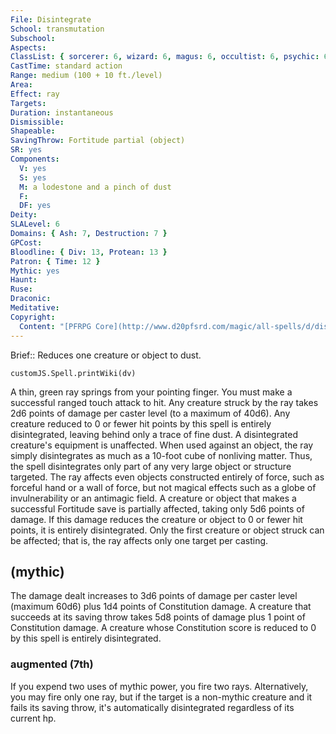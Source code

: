 ```yaml
---
File: Disintegrate
School: transmutation
Subschool: 
Aspects: 
ClassList: { sorcerer: 6, wizard: 6, magus: 6, occultist: 6, psychic: 6, spiritualist: 6 }
CastTime: standard action
Range: medium (100 + 10 ft./level)
Area: 
Effect: ray
Targets: 
Duration: instantaneous
Dismissible: 
Shapeable: 
SavingThrow: Fortitude partial (object)
SR: yes
Components:
  V: yes
  S: yes
  M: a lodestone and a pinch of dust
  F: 
  DF: yes
Deity: 
SLALevel: 6
Domains: { Ash: 7, Destruction: 7 }
GPCost: 
Bloodline: { Div: 13, Protean: 13 }
Patron: { Time: 12 }
Mythic: yes
Haunt: 
Ruse: 
Draconic: 
Meditative: 
Copyright:
  Content: "[PFRPG Core](http://www.d20pfsrd.com/magic/all-spells/d/disintegrate)"
---
```

Brief:: Reduces one creature or object to dust.

```dataviewjs
customJS.Spell.printWiki(dv)
```

A thin, green ray springs from your pointing finger. You must make a successful ranged touch attack to hit. Any creature struck by the ray takes 2d6 points of damage per caster level (to a maximum of 40d6). Any creature reduced to 0 or fewer hit points by this spell is entirely disintegrated, leaving behind only a trace of fine dust. A disintegrated creature's equipment is unaffected.  When used against an object, the ray simply disintegrates as much as a 10-foot cube of nonliving matter. Thus, the spell disintegrates only part of any very large object or structure targeted.  The ray affects even objects constructed entirely of force, such as forceful hand or a wall of force, but not magical effects such as a globe of invulnerability or an antimagic field.  A creature or object that makes a successful Fortitude save is partially affected, taking only 5d6 points of damage. If this damage reduces the creature or object to 0 or fewer hit points, it is entirely disintegrated.  Only the first creature or object struck can be affected; that is, the ray affects only one target per casting.


## (mythic)

The damage dealt increases to 3d6 points of damage per caster level (maximum 60d6) plus 1d4 points of Constitution damage. A creature that succeeds at its saving throw takes 5d8 points of damage plus 1 point of Constitution damage. A creature whose Constitution score is reduced to 0 by this spell is entirely disintegrated.


### augmented (7th)

If you expend two uses of mythic power, you fire two rays. Alternatively, you may fire only one ray, but if the target is a non-mythic creature and it fails its saving throw, it's automatically disintegrated regardless of its current hp.
